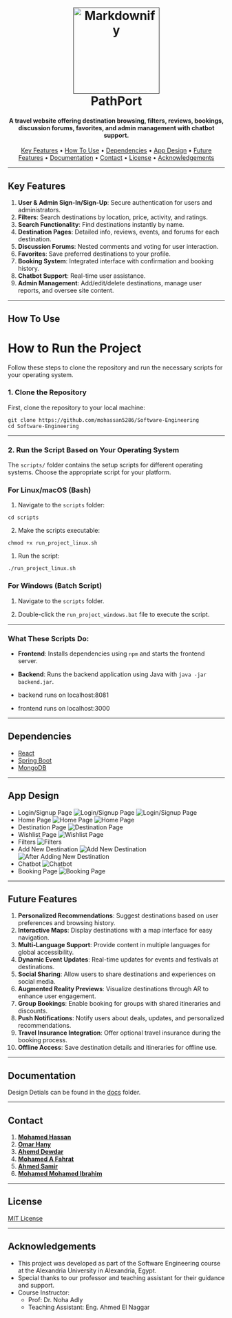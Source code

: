 <h1 align="center">
  <br>  
  <a href=""><img src="docs\images\logo.png" alt="Markdownify" width="200"></a>
  <br>
  PathPort
  <br>
</h1>

<h4 align="center">A travel website offering destination browsing, filters, reviews, bookings, discussion forums, favorites, and admin management with chatbot support.</h4>

<!-- <p align="center">
  <a href="https://badge.fury.io/js/electron-markdownify">
    <img src="https://badge.fury.io/js/electron-markdownify.svg"
         alt="Gitter">
  </a>
  <a href="https://gitter.im/amitmerchant1990/electron-markdownify"><img src="https://badges.gitter.im/amitmerchant1990/electron-markdownify.svg"></a>
  <a href="https://saythanks.io/to/bullredeyes@gmail.com">
      <img src="https://img.shields.io/badge/SayThanks.io-%E2%98%BC-1EAEDB.svg">
  </a>
  <a href="https://www.paypal.me/AmitMerchant">
    <img src="https://img.shields.io/badge/$-donate-ff69b4.svg?maxAge=2592000&amp;style=flat">
  </a>
</p> -->

<p align="center">
  <a href="#key-features">Key Features</a> •
  <a href="#how-to-use">How To Use</a> •
  <a href="#dependencies">Dependencies</a> •
  <a href="#app-design">App Design</a> •
  <a href="#future-features">Future Features</a> •
  <a href="#documentation">Documentation</a> •
  <a href="#contact">Contact</a> •
  <a href="#license">License</a> •
  <a href="#acknowledgements">Acknowledgements</a>
</p>

<!-- ![screenshot](https://raw.githubusercontent.com/amitmerchant1990/electron-markdownify/master/app/img/markdownify.gif) -->

---

## Key Features

1. **User & Admin Sign-In/Sign-Up**: Secure authentication for users and administrators.
2. **Filters**: Search destinations by location, price, activity, and ratings.
3. **Search Functionality**: Find destinations instantly by name.
4. **Destination Pages**: Detailed info, reviews, events, and forums for each destination.
5. **Discussion Forums**: Nested comments and voting for user interaction.
6. **Favorites**: Save preferred destinations to your profile.
7. **Booking System**: Integrated interface with confirmation and booking history.
8. **Chatbot Support**: Real-time user assistance.
9. **Admin Management**: Add/edit/delete destinations, manage user reports, and oversee site content.

---

## How To Use

# How to Run the Project

Follow these steps to clone the repository and run the necessary scripts for your operating system.

### 1. Clone the Repository

First, clone the repository to your local machine:

```
git clone https://github.com/mohassan5286/Software-Engineering
cd Software-Engineering
```

---

### 2. Run the Script Based on Your Operating System

The `scripts/` folder contains the setup scripts for different operating systems. Choose the appropriate script for your platform.

### For Linux/macOS (Bash)

1. Navigate to the `scripts` folder:

```
cd scripts
```

2. Make the scripts executable:

```
chmod +x run_project_linux.sh
```

1. Run the script:

```
./run_project_linux.sh
```
### For Windows (Batch Script)

1. Navigate to the `scripts` folder.

2. Double-click the `run_project_windows.bat` file to execute the script.

---

### What These Scripts Do:

- **Frontend**: Installs dependencies using `npm` and starts the frontend server.
- **Backend**: Runs the backend application using Java with `java -jar backend.jar`.

- backend runs on localhost:8081
- frontend runs on localhost:3000

---

## Dependencies

- [React](https://reactjs.org/)
- [Spring Boot](https://spring.io/projects/spring-boot)
- [MongoDB](https://www.mongodb.com/)

---

## App Design

- Login/Signup Page
  ![Login/Signup Page](docs/images/login.png)
  ![Login/Signup Page](docs/images/signup.png)
- Home Page
  ![Home Page](docs/images/homePage1.png)
  ![Home Page](docs/images/homePage2.png)
- Destination Page
  ![Destination Page](docs/images/destinationPage.png)
- Wishlist Page
  ![Wishlist Page](docs/images/wishList.png)
- Filters
  ![Filters](docs/images/filters.png)
- Add New Destination
  ![Add New Destination](docs/images/newDestination.png)
  ![After Adding New Destination](docs/images/afterNewDestination.png)
- Chatbot
  ![Chatbot](docs/images/chatbot.png)
- Booking Page
  ![Booking Page](docs/images/bookingPage.png)

---

## Future Features

1. **Personalized Recommendations**: Suggest destinations based on user preferences and browsing history.
2. **Interactive Maps**: Display destinations with a map interface for easy navigation.
3. **Multi-Language Support**: Provide content in multiple languages for global accessibility.
4. **Dynamic Event Updates**: Real-time updates for events and festivals at destinations.
5. **Social Sharing**: Allow users to share destinations and experiences on social media.
6. **Augmented Reality Previews**: Visualize destinations through AR to enhance user engagement.
7. **Group Bookings**: Enable booking for groups with shared itineraries and discounts.
8. **Push Notifications**: Notify users about deals, updates, and personalized recommendations.
9. **Travel Insurance Integration**: Offer optional travel insurance during the booking process.
10. **Offline Access**: Save destination details and itineraries for offline use.

---

## Documentation

Design Detials can be found in the [docs](docs/designPhase.pdf) folder.

---

## Contact

1. [**Mohamed Hassan**](https://github.com/mohassan5286)
2. [**Omar Hany**](https://github.com/OmarHani4306)
3. [**Ahemd Dewdar**](https://github.com/a7meddewe4)
4. [**Mohamed A Fahrat**](https://github.com/mohamedafarhat)
5. [**Ahmed Samir**](https://github.com/ahmedshepl4242)
6. [**Mohamed Mohamed Ibrahim**](https://github.com/Mohamed-Mohamed-Ibrahim)

---

## License

[MIT License](LICENSE)

---

## Acknowledgements

- This project was developed as part of the Software Engineering course at the Alexandria University in Alexandria, Egypt.
- Special thanks to our professor and teaching assistant for their guidance and support.
- Course Instructor:
  - Prof: Dr. Noha Adly 
  - Teaching Assistant: Eng. Ahmed El Naggar